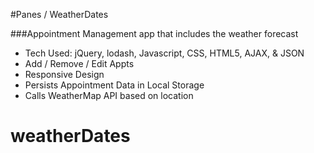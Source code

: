 #Panes / WeatherDates

###Appointment Management app that includes the weather forecast

- Tech Used: jQuery, lodash, Javascript, CSS, HTML5, AJAX, & JSON
- Add / Remove / Edit Appts
- Responsive Design
- Persists Appointment Data in Local Storage
- Calls WeatherMap API based on location
# weatherDates

